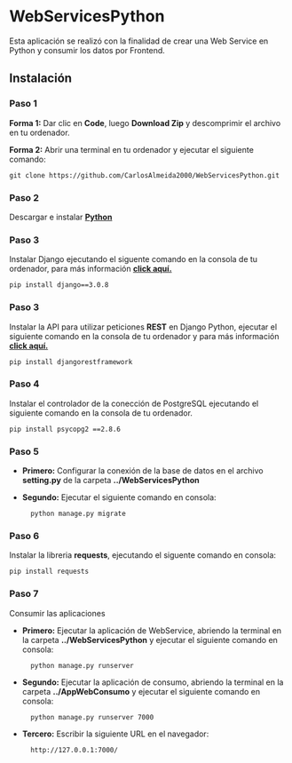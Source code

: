 # WebServicesPython

Esta aplicación se realizó con la finalidad de crear una Web Service en Python y consumir los datos por Frontend.

## **Instalación**

### **Paso 1**

**Forma 1:** Dar clic en **Code**, luego **Download Zip** y descomprimir el archivo en tu ordenador.

**Forma 2:** Abrir una terminal en tu ordenador y ejecutar el siguiente comando:

    git clone https://github.com/CarlosAlmeida2000/WebServicesPython.git

### **Paso 2**

Descargar e instalar [**Python**](https://github.com/CarlosAlmeida2000/WebServicesPython.git)

### **Paso 3**

Instalar Django ejecutando el siguente comando en la consola de tu ordenador, para más información [**click aquí.**](https://docs.djangoproject.com/en/3.2/)

    pip install django==3.0.8

### **Paso 3**

Instalar la API para utilizar peticiones **REST** en Django Python, ejecutar el siguiente comando en la consola de tu ordenador y para más información [**click aquí.**](https://www.django-rest-framework.org/)

    pip install djangorestframework

### **Paso 4**

Instalar el controlador de la conección de PostgreSQL ejecutando el siguiente comando en la consola de tu ordenador.

    pip install psycopg2 ==2.8.6

### **Paso 5**

-   **Primero:** Configurar la conexión de la base de datos en el archivo **setting.py** de la carpeta **../WebServicesPython**

-   **Segundo:** Ejecutar el siguiente comando en consola:

          python manage.py migrate

### **Paso 6**

Instalar la libreria **requests**, ejecutando el siguente comando en consola:

    pip install requests

### **Paso 7**

Consumir las aplicaciones

-   **Primero:** Ejecutar la aplicación de WebService, abriendo la terminal en la carpeta **../WebServicesPython** y ejecutar el siguiente comando en consola:

          python manage.py runserver

-   **Segundo:** Ejecutar la aplicación de consumo, abriendo la terminal en la carpeta **../AppWebConsumo** y ejecutar el siguiente comando en consola:

          python manage.py runserver 7000

-   **Tercero:** Escribir la siguiente URL en el navegador:

          http://127.0.0.1:7000/
